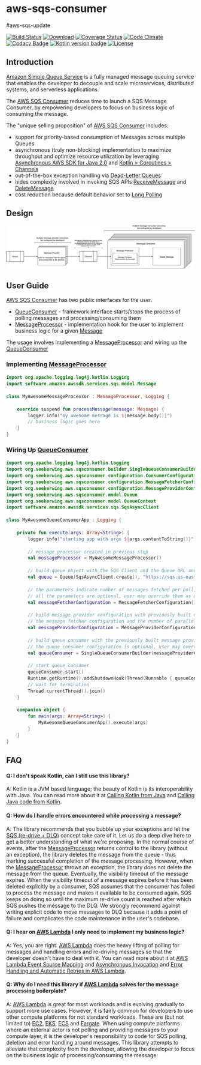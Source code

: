 # aws-sqs-consumer
#aws-sqs-update

[![Build Status](https://travis-ci.com/SeekerWing/aws-sqs-consumer.svg?branch=master)](https://travis-ci.com/SeekerWing/aws-sqs-consumer)
[![Download](https://api.bintray.com/packages/seekerwing/maven/aws-sqs-consumer/images/download.svg)](https://bintray.com/seekerwing/maven/aws-sqs-consumer/_latestVersion) 
[![Coverage Status](https://codecov.io/gh/SeekerWing/aws-sqs-consumer/branch/master/graph/badge.svg)](https://codecov.io/gh/SeekerWing/aws-sqs-consumer)
[![Code Climate](https://codeclimate.com/github/SeekerWing/aws-sqs-consumer/badges/gpa.svg)](https://codeclimate.com/github/SeekerWing/aws-sqs-consumer)
[![Codacy Badge](https://api.codacy.com/project/badge/Grade/4b683e64165f48a0a5283f5b26f6cab7)](https://www.codacy.com/app/ray-barunray/aws-sqs-consumer?utm_source=github.com&amp;utm_medium=referral&amp;utm_content=SeekerWing/aws-sqs-consumer&amp;utm_campaign=Badge_Grade) 
[![Kotlin version badge](https://img.shields.io/badge/kotlin-1.3-blue.svg)](https://kotlinlang.org/docs/reference/whatsnew13.html) 
[![License](https://img.shields.io/badge/License-Apache%202.0-blue.svg)](http://www.apache.org/licenses/LICENSE-2.0)

## Introduction

[Amazon Simple Queue Service](https://aws.amazon.com/sqs/) is a fully managed message queuing service that enables the developer to decouple and scale microservices, distributed systems, and serverless applications. 

The [AWS SQS Consumer](https://github.com/SeekerWing/aws-sqs-consumer) reduces time to launch a SQS Message Consumer, by empowering developers to focus on business logic of consuming the message. 

The "unique selling proposition" of [AWS SQS Consumer](https://github.com/SeekerWing/aws-sqs-consumer) includes:
*   support for priority-based consumption of Messages across multiple Queues 
*   asynchronous (truly non-blocking) implementation to maximize throughput and optimize resource utilization by leveraging [Asynchronous AWS SDK for Java 2.0](https://docs.aws.amazon.com/sdk-for-java/v2/developer-guide/basics-async.html) and [Kotlin > Coroutines > Channels](https://kotlinlang.org/docs/reference/coroutines/channels.html) 
*   out-of-the-box exception handling via [Dead-Letter Queues](https://docs.aws.amazon.com/AWSSimpleQueueService/latest/SQSDeveloperGuide/sqs-dead-letter-queues.html)
*   hides complexity involved in invoking SQS APIs [ReceiveMessage](https://docs.aws.amazon.com/AWSSimpleQueueService/latest/APIReference/API_ReceiveMessage.html) and [DeleteMessage](https://docs.aws.amazon.com/AWSSimpleQueueService/latest/APIReference/API_DeleteMessage.html)
*   cost reduction because default behavior set to [Long Polling](https://docs.aws.amazon.com/AWSSimpleQueueService/latest/SQSDeveloperGuide/sqs-long-polling.html)  

## Design

![design diagram](aws-sqs-consumer.png)

## User Guide

[AWS SQS Consumer](https://github.com/SeekerWing/aws-sqs-consumer) has two public interfaces for the user.
*   [QueueConsumer](https://github.com/SeekerWing/aws-sqs-consumer/blob/master/src/main/kotlin/org/seekerwing/aws/sqsconsumer/QueueConsumer.kt) - framework interface starts/stops the process of polling messages and processing/consuming them
*   [MessageProcessor](https://github.com/SeekerWing/aws-sqs-consumer/blob/master/src/main/kotlin/org/seekerwing/aws/sqsconsumer/MessageProcessor.kt) - implementation hook for the user to implement business logic for a given [Message](https://sdk.amazonaws.com/java/api/latest/software/amazon/awssdk/services/sqs/model/Message.html)

The usage involves implementing a [MessageProcessor](https://github.com/SeekerWing/aws-sqs-consumer/blob/master/src/main/kotlin/org/seekerwing/aws/sqsconsumer/MessageProcessor.kt)
and wiring up the [QueueConsumer](https://github.com/SeekerWing/aws-sqs-consumer/blob/master/src/main/kotlin/org/seekerwing/aws/sqsconsumer/QueueConsumer.kt)

### Implementing [MessageProcessor](https://github.com/SeekerWing/aws-sqs-consumer/blob/master/src/main/kotlin/org/seekerwing/aws/sqsconsumer/MessageProcessor.kt)
```kotlin
import org.apache.logging.log4j.kotlin.Logging
import software.amazon.awssdk.services.sqs.model.Message

class MyAwesomeMessageProcessor : MessageProcessor, Logging {

    override suspend fun processMessage(message: Message) {
        logger.info("my awesome message is ${message.body()}")
        // business logic goes here
    }
}

```

### Wiring Up [QueueConsumer](https://github.com/SeekerWing/aws-sqs-consumer/blob/master/src/main/kotlin/org/seekerwing/aws/sqsconsumer/QueueConsumer.kt)
```kotlin
import org.apache.logging.log4j.kotlin.Logging
import org.seekerwing.aws.sqsconsumer.builder.SingleQueueConsumerBuilder
import org.seekerwing.aws.sqsconsumer.configuration.ConsumerConfiguration
import org.seekerwing.aws.sqsconsumer.configuration.MessageFetcherConfiguration
import org.seekerwing.aws.sqsconsumer.configuration.MessageProviderConfiguration
import org.seekerwing.aws.sqsconsumer.model.Queue
import org.seekerwing.aws.sqsconsumer.model.QueueContext
import software.amazon.awssdk.services.sqs.SqsAsyncClient

class MyAwesomeQueueConsumerApp : Logging {

    private fun execute(args: Array<String>) {
        logger.info("starting app with args ${args.contentToString()}")

        // message processor created in previous step
        val messageProcessor = MyAwesomeMessageProcessor()

        // build queue object with the SQS Client and the Queue URL and the MessageProcessor that must be used to consume messages from the queue
        val queue = Queue(SqsAsyncClient.create(), "https://sqs.us-east-1.amazonaws.com/777777777777/my-awesome-queue", QueueContext(messageProcessor))

        // the parameters indicate number of messages fetched per poll, wait time when polling for messages, and message visibility timeout
        // all the parameters are optional, user may override them as and when necessary or leave them at defaults
        val messageFetcherConfiguration = MessageFetcherConfiguration(10, 20, 300)

        // build message provider configuration with previously built queue and message fetcher configuration and the desired nummber of parallel pollers
        // the message fetcher configuration and the number of parallel pollers configuration are optional, user may override them as and when necessary or leave them at defaults
        val messageProviderConfiguration = MessageProviderConfiguration(queue, messageFetcherConfiguration, 10)

        // build queue consumer with the previously built message provider configuration and consumer configuration (that defines number of parallel message processors)
        // the queue consumer configuration is optional, user may override as and when necessary or leave them at defaults
        val queueConsumer = SingleQueueConsumerBuilder(messageProviderConfiguration, ConsumerConfiguration(50)).build()

        // start queue consumer
        queueConsumer.start()
        Runtime.getRuntime().addShutdownHook(Thread(Runnable { queueConsumer.stop() }))
        // wait for termination
        Thread.currentThread().join()
    }

    companion object {
        fun main(args: Array<String>) {
            MyAwesomeQueueConsumerApp().execute(args)
        }
    }
}
```

## FAQ

#### Q: I don't speak Kotlin, can I still use this library?
A: Kotlin is a JVM based language; the beauty of Kotlin is its interoperability with Java. You can read more about it 
at [Calling Kotlin from Java](https://kotlinlang.org/docs/reference/java-to-kotlin-interop.html) and 
[Calling Java code from Kotlin](https://kotlinlang.org/docs/reference/java-interop.html).

#### Q: How do I handle errors encountered while processing a message?
A: The library recommends that you bubble up your exceptions and let the 
[SQS (re-drive + DLQ)](https://docs.aws.amazon.com/AWSSimpleQueueService/latest/SQSDeveloperGuide/sqs-dead-letter-queues.html) 
concept take care of it. Let us do a deep dive here to get a better understanding of what we're proposing.
In the normal course of events, after the [MessageProcessor](https://github.com/SeekerWing/aws-sqs-consumer/blob/master/src/main/kotlin/org/seekerwing/aws/sqsconsumer/MessageProcessor.kt)
returns control to the library (without an exception), the library deletes the message from the queue - thus marking 
successful completion of the message processing. However, when the [MessageProcessor](https://github.com/SeekerWing/aws-sqs-consumer/blob/master/src/main/kotlin/org/seekerwing/aws/sqsconsumer/MessageProcessor.kt)
throws an exception, the library does not delete the message from the queue. Eventually, the visibility timeout of the 
message expires. When the visibility timeout of a message expires before it has been deleted explicitly by a consumer, 
SQS assumes that the consumer has failed to process the message and makes it available to be consumed again. SQS keeps 
on doing so until the maximum re-drive count is reached after which SQS pushes the message to the DLQ. We strongly 
recommend against writing explicit code to move messages to DLQ because it adds a point of failure and complicates the 
code maintenance in the user's codebase.

#### Q: I hear on [AWS Lambda](https://aws.amazon.com/lambda/) I only need to implement my business logic?
A: Yes, you are right. [AWS Lambda](https://aws.amazon.com/lambda/) does the heavy lifting of polling for messages and
handling errors and re-driving messages so that the developer doesn't have to deal with it. You can read more about it at
[AWS Lambda Event Source Mapping](https://docs.aws.amazon.com/lambda/latest/dg/invocation-eventsourcemapping.html) and
[Asynchronous Invocation](https://docs.aws.amazon.com/lambda/latest/dg/invocation-async.html) and
[Error Handling and Automatic Retries in AWS Lambda](https://docs.aws.amazon.com/lambda/latest/dg/invocation-retries.html).

#### Q: Why do I need this library if [AWS Lambda](https://aws.amazon.com/lambda/) solves for the message processing boilerplate?
A: [AWS Lambda](https://aws.amazon.com/lambda/) is great for most workloads and is evolving gradually to support more
use cases. However, it is fairly common for developers to use other compute platforms for not standard workloads.
These are (but not limited to) [EC2](https://aws.amazon.com/ec2/), [EKS](https://aws.amazon.com/eks/),
[ECS](https://aws.amazon.com/ecs/) and [Fargate](https://aws.amazon.com/fargate/). When using compute platforms
where an external actor is not polling and providing messages to your compute layer, it is the developer's responsibility
to code for SQS polling, deletion and error handling around messages. This library attempts to alleviate that complexity
from the developer, allowing the developer to focus on the business logic of processing/consuming the message.
